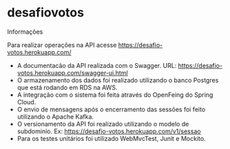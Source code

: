 # desafiovotos

Informações

Para realizar operações na API acesse https://desafio-votos.herokuapp.com/

- A documentacão da API realizada com o Swagger. URL: https://desafio-votos.herokuapp.com/swagger-ui.html
- O armazenamento dos dados foi realizado utilizando o banco Postgres que está rodando em RDS na AWS.
- A integração com o sistema foi feita através do OpenFeing do Spring Cloud.
- O envio de mensagens após o encerramento das sessões foi feito utilizando o Apache Kafka.
- O versionamento da API foi realizado utilizando o modelo de subdominio. Ex: https://desafio-votos.herokuapp.com/v1/sessao
- Para os testes unitários foi utilizado WebMvcTest, Junit e Mockito. 

